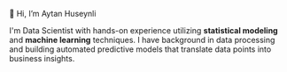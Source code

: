 👋 Hi, I’m Aytan Huseynli

I'm Data Scientist with hands-on experience utilizing **statistical modeling** and **machine learning** techniques. I have background in data processing and building automated predictive models that translate data points into business insights.

